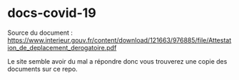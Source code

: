 # docs-covid-19

Source du document : https://www.interieur.gouv.fr/content/download/121663/976885/file/Attestation_de_deplacement_derogatoire.pdf

Le site semble avoir du mal a répondre donc vous trouverez une copie des documents sur ce repo.
